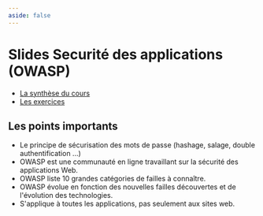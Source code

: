 ```yaml
---
aside: false
---
```


# Slides Securité des applications (OWASP)

<ClientOnly>
<SlidesDeck src="securite_applications" />
</ClientOnly>

- [La synthèse du cours](/cheatsheets/owasp/)
- [Les exercices](/tp/securite/exercice.md)

## Les points importants

- Le principe de sécurisation des mots de passe (hashage, salage, double authentification ...)
- OWASP est une communauté en ligne travaillant sur la sécurité des applications Web.
- OWASP liste 10 grandes catégories de failles à connaître.
- OWASP évolue en fonction des nouvelles failles découvertes et de l'évolution des technologies.
- S'applique à toutes les applications, pas seulement aux sites web.
